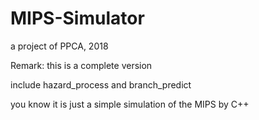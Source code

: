 # MIPS-Simulator
a project of PPCA, 2018



Remark:
  this is a complete version
  
  include hazard_process and branch_predict
  
  you know it is just a simple simulation of the MIPS by C++
